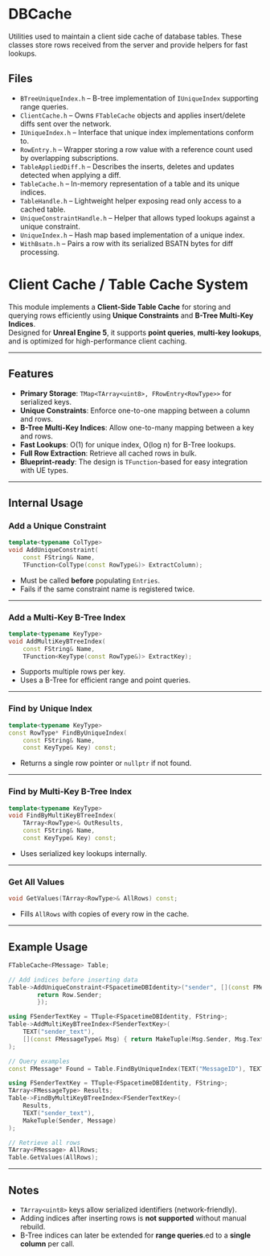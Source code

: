 ﻿# DBCache

Utilities used to maintain a client side cache of database tables.  These classes store rows received from the server and provide helpers for fast lookups.

## Files

- `BTreeUniqueIndex.h` – B-tree implementation of `IUniqueIndex` supporting range queries.
- `ClientCache.h` – Owns `FTableCache` objects and applies insert/delete diffs sent over the network.
- `IUniqueIndex.h` – Interface that unique index implementations conform to.
- `RowEntry.h` – Wrapper storing a row value with a reference count used by overlapping subscriptions.
- `TableAppliedDiff.h` – Describes the inserts, deletes and updates detected when applying a diff.
- `TableCache.h` – In-memory representation of a table and its unique indices.
- `TableHandle.h` – Lightweight helper exposing read only access to a cached table.
- `UniqueConstraintHandle.h` – Helper that allows typed lookups against a unique constraint.
- `UniqueIndex.h` – Hash map based implementation of a unique index.
- `WithBsatn.h` – Pairs a row with its serialized BSATN bytes for diff processing.

# Client Cache / Table Cache System

This module implements a **Client-Side Table Cache** for storing and querying rows efficiently using **Unique Constraints** and **B-Tree Multi-Key Indices**.  
Designed for **Unreal Engine 5**, it supports **point queries**, **multi-key lookups**, and is optimized for high-performance client caching.

---

## Features

- **Primary Storage**: `TMap<TArray<uint8>, FRowEntry<RowType>>` for serialized keys.
- **Unique Constraints**: Enforce one-to-one mapping between a column and rows.
- **B-Tree Multi-Key Indices**: Allow one-to-many mapping between a key and rows.
- **Fast Lookups**: O(1) for unique index, O(log n) for B-Tree lookups.
- **Full Row Extraction**: Retrieve all cached rows in bulk.
- **Blueprint-ready**: The design is `TFunction`-based for easy integration with UE types.

---

## Internal Usage

### Add a Unique Constraint
```cpp
template<typename ColType>
void AddUniqueConstraint(
    const FString& Name,
    TFunction<ColType(const RowType&)> ExtractColumn);
```
- Must be called **before** populating `Entries`.
- Fails if the same constraint name is registered twice.

---

### Add a Multi-Key B-Tree Index
```cpp
template<typename KeyType>
void AddMultiKeyBTreeIndex(
    const FString& Name,
    TFunction<KeyType(const RowType&)> ExtractKey);
```
- Supports multiple rows per key.
- Uses a B-Tree for efficient range and point queries.

---

### Find by Unique Index
```cpp
template<typename KeyType>
const RowType* FindByUniqueIndex(
    const FString& Name,
    const KeyType& Key) const;
```
- Returns a single row pointer or `nullptr` if not found.

---

### Find by Multi-Key B-Tree Index
```cpp
template<typename KeyType>
void FindByMultiKeyBTreeIndex(
    TArray<RowType>& OutResults,
    const FString& Name,
    const KeyType& Key) const;
```
- Uses serialized key lookups internally.
---

### Get All Values
```cpp
void GetValues(TArray<RowType>& AllRows) const;
```
- Fills `AllRows` with copies of every row in the cache.

---

## Example Usage
```cpp
FTableCache<FMessage> Table;

// Add indices before inserting data
Table->AddUniqueConstraint<FSpacetimeDBIdentity>("sender", [](const FMessageType& Row) -> FSpacetimeDBIdentity {
        return Row.Sender;
        });

using FSenderTextKey = TTuple<FSpacetimeDBIdentity, FString>;
Table->AddMultiKeyBTreeIndex<FSenderTextKey>(
    TEXT("sender_text"),
    [](const FMessageType& Msg) { return MakeTuple(Msg.Sender, Msg.Text); }
);

// Query examples
const FMessage* Found = Table.FindByUniqueIndex(TEXT("MessageID"), TEXT("abc-123"));

using FSenderTextKey = TTuple<FSpacetimeDBIdentity, FString>;
TArray<FMessageType> Results;
Table->FindByMultiKeyBTreeIndex<FSenderTextKey>(
    Results,
    TEXT("sender_text"),
    MakeTuple(Sender, Message)
);

// Retrieve all rows
TArray<FMessage> AllRows;
Table.GetValues(AllRows);
```

---

## Notes

- `TArray<uint8>` keys allow serialized identifiers (network-friendly).
- Adding indices after inserting rows is **not supported** without manual rebuild.
- B-Tree indices can later be extended for **range queries**.ed to a **single column** per call.